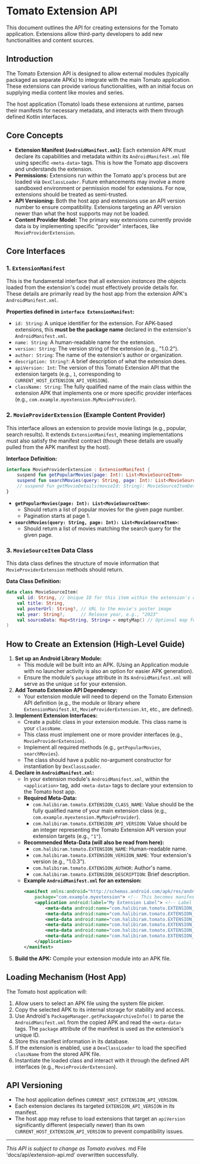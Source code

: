 # Tomato Extension API

This document outlines the API for creating extensions for the Tomato application. Extensions allow third-party developers to add new functionalities and content sources.

## Introduction

The Tomato Extension API is designed to allow external modules (typically packaged as separate APKs) to integrate with the main Tomato application. These extensions can provide various functionalities, with an initial focus on supplying media content like movies and series.

The host application (Tomato) loads these extensions at runtime, parses their manifests for necessary metadata, and interacts with them through defined Kotlin interfaces.

## Core Concepts

-   **Extension Manifest (`AndroidManifest.xml`):** Each extension APK must declare its capabilities and metadata within its `AndroidManifest.xml` file using specific `<meta-data>` tags. This is how the Tomato app discovers and understands the extension.
-   **Permissions:** Extensions run within the Tomato app's process but are loaded via `DexClassLoader`. Future enhancements may involve a more sandboxed environment or permission model for extensions. For now, extensions should be treated as semi-trusted.
-   **API Versioning:** Both the host app and extensions use an API version number to ensure compatibility. Extensions targeting an API version newer than what the host supports may not be loaded.
-   **Content Provider Model:** The primary way extensions currently provide data is by implementing specific "provider" interfaces, like `MovieProviderExtension`.

## Core Interfaces

### 1. `ExtensionManifest`

This is the fundamental interface that all extension *instances* (the objects loaded from the extension's code) must effectively provide details for. These details are primarily read by the host app from the extension APK's `AndroidManifest.xml`.

**Properties defined in `interface ExtensionManifest`:**

-   `id: String`: A unique identifier for the extension. For APK-based extensions, this **must be the package name** declared in the extension's `AndroidManifest.xml`.
-   `name: String`: A human-readable name for the extension.
-   `version: String`: The version string of the extension (e.g., "1.0.2").
-   `author: String`: The name of the extension's author or organization.
-   `description: String?`: A brief description of what the extension does.
-   `apiVersion: Int`: The version of this Tomato Extension API that the extension targets (e.g., `1`, corresponding to `CURRENT_HOST_EXTENSION_API_VERSION`).
-   `className: String`: The fully qualified name of the main class within the extension APK that implements one or more specific provider interfaces (e.g., `com.example.myextension.MyMovieProvider`).

### 2. `MovieProviderExtension` (Example Content Provider)

This interface allows an extension to provide movie listings (e.g., popular, search results). It extends `ExtensionManifest`, meaning implementations must also satisfy the manifest contract (though these details are usually pulled from the APK manifest by the host).

**Interface Definition:**
```kotlin
interface MovieProviderExtension : ExtensionManifest {
    suspend fun getPopularMovies(page: Int): List<MovieSourceItem>
    suspend fun searchMovies(query: String, page: Int): List<MovieSourceItem>
    // suspend fun getMovieDetails(movieId: String): MovieSourceItemDetails? // Example for future
}
```

-   **`getPopularMovies(page: Int): List<MovieSourceItem>`**:
    -   Should return a list of popular movies for the given page number.
    -   Pagination starts at page 1.
-   **`searchMovies(query: String, page: Int): List<MovieSourceItem>`**:
    -   Should return a list of movies matching the search query for the given page.

### 3. `MovieSourceItem` Data Class

This data class defines the structure of movie information that `MovieProviderExtension` methods should return.

**Data Class Definition:**
```kotlin
data class MovieSourceItem(
    val id: String, // Unique ID for this item within the extension's context
    val title: String,
    val posterUrl: String?, // URL to the movie's poster image
    val year: String?,      // Release year, e.g., "2023"
    val sourceData: Map<String, String> = emptyMap() // Optional map for extension-specific data needed later (e.g., to resolve playback URLs)
)
```

## How to Create an Extension (High-Level Guide)

1.  **Set up an Android Library Module:**
    -   This module will be built into an APK. (Using an Application module with no launcher activity is also an option for easier APK generation).
    -   Ensure the module's `package` attribute in its `AndroidManifest.xml` will serve as the unique `id` for your extension.
2.  **Add Tomato Extension API Dependency:**
    -   Your extension module will need to depend on the Tomato Extension API definition (e.g., the module or library where `ExtensionManifest.kt`, `MovieProviderExtension.kt`, etc., are defined).
3.  **Implement Extension Interfaces:**
    -   Create a public class in your extension module. This class name is your `className`.
    -   This class must implement one or more provider interfaces (e.g., `MovieProviderExtension`).
    -   Implement all required methods (e.g., `getPopularMovies`, `searchMovies`).
    -   The class should have a public no-argument constructor for instantiation by `DexClassLoader`.
4.  **Declare in `AndroidManifest.xml`:**
    -   In your extension module's `AndroidManifest.xml`, within the `<application>` tag, add `<meta-data>` tags to declare your extension to the Tomato host app.
    -   **Required Meta-Data:**
        -   `com.halibiram.tomato.EXTENSION_CLASS_NAME`: Value should be the fully qualified name of your main extension class (e.g., `com.example.myextension.MyMovieProvider`).
        -   `com.halibiram.tomato.EXTENSION_API_VERSION`: Value should be an integer representing the Tomato Extension API version your extension targets (e.g., `"1"`).
    -   **Recommended Meta-Data (will also be read from here):**
        -   `com.halibiram.tomato.EXTENSION_NAME`: Human-readable name.
        -   `com.halibiram.tomato.EXTENSION_VERSION_NAME`: Your extension's version (e.g., "1.0.3").
        -   `com.halibiram.tomato.EXTENSION_AUTHOR`: Author's name.
        -   `com.halibiram.tomato.EXTENSION_DESCRIPTION`: Brief description.
    -   **Example `AndroidManifest.xml` for an extension:**
        ```xml
        <manifest xmlns:android="http://schemas.android.com/apk/res/android"
            package="com.example.myextension"> <!-- This becomes manifest.id -->
            <application android:label="My Extension Label"> <!-- Label can be a fallback for name -->
                <meta-data android:name="com.halibiram.tomato.EXTENSION_CLASS_NAME" android:value="com.example.myextension.MyMovieProvider"/>
                <meta-data android:name="com.halibiram.tomato.EXTENSION_API_VERSION" android:value="1"/>
                <meta-data android:name="com.halibiram.tomato.EXTENSION_NAME" android:value="My Awesome Movie Source"/>
                <meta-data android:name="com.halibiram.tomato.EXTENSION_VERSION_NAME" android:value="1.2.0"/>
                <meta-data android:name="com.halibiram.tomato.EXTENSION_AUTHOR" android:value="Dev Extraordinaire"/>
                <meta-data android:name="com.halibiram.tomato.EXTENSION_DESCRIPTION" android:value="Provides a curated list of awesome movies."/>
            </application>
        </manifest>
        ```
5.  **Build the APK:** Compile your extension module into an APK file.

## Loading Mechanism (Host App)

The Tomato host application will:
1.  Allow users to select an APK file using the system file picker.
2.  Copy the selected APK to its internal storage for stability and access.
3.  Use Android's `PackageManager.getPackageArchiveInfo()` to parse the `AndroidManifest.xml` from the copied APK and read the `<meta-data>` tags. The `package` attribute of the manifest is used as the extension's unique ID.
4.  Store this manifest information in its database.
5.  If the extension is enabled, use a `DexClassLoader` to load the specified `className` from the stored APK file.
6.  Instantiate the loaded class and interact with it through the defined API interfaces (e.g., `MovieProviderExtension`).

## API Versioning

-   The host application defines `CURRENT_HOST_EXTENSION_API_VERSION`.
-   Each extension declares its targeted `EXTENSION_API_VERSION` in its manifest.
-   The host app may refuse to load extensions that target an `apiVersion` significantly different (especially newer) than its own `CURRENT_HOST_EXTENSION_API_VERSION` to prevent compatibility issues.

---
*This API is subject to change as Tomato evolves.*
md
File 'docs/api/extension-api.md' overwritten successfully.
